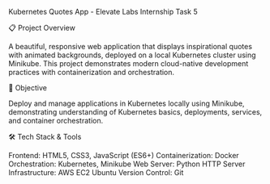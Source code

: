 Kubernetes Quotes App - Elevate Labs Internship Task 5

📋 Project Overview

A beautiful, responsive web application that displays inspirational quotes with animated backgrounds, deployed on a local Kubernetes cluster using Minikube. This project demonstrates modern cloud-native development practices with containerization and orchestration.

🎯 Objective

Deploy and manage applications in Kubernetes locally using Minikube, demonstrating understanding of Kubernetes basics, deployments, services, and container orchestration.

🛠️ Tech Stack & Tools

Frontend: HTML5, CSS3, JavaScript (ES6+)
Containerization: Docker
Orchestration: Kubernetes, Minikube
Web Server: Python HTTP Server
Infrastructure: AWS EC2 Ubuntu
Version Control: Git
